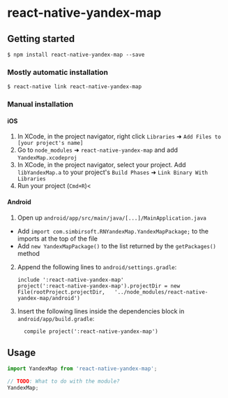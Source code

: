 # react-native-yandex-map

## Getting started

`$ npm install react-native-yandex-map --save`

### Mostly automatic installation

`$ react-native link react-native-yandex-map`

### Manual installation


#### iOS

1. In XCode, in the project navigator, right click `Libraries` ➜ `Add Files to [your project's name]`
2. Go to `node_modules` ➜ `react-native-yandex-map` and add `YandexMap.xcodeproj`
3. In XCode, in the project navigator, select your project. Add `libYandexMap.a` to your project's `Build Phases` ➜ `Link Binary With Libraries`
4. Run your project (`Cmd+R`)<

#### Android

1. Open up `android/app/src/main/java/[...]/MainApplication.java`
  - Add `import com.simbirsoft.RNYandexMap.YandexMapPackage;` to the imports at the top of the file
  - Add `new YandexMapPackage()` to the list returned by the `getPackages()` method
2. Append the following lines to `android/settings.gradle`:
  	```
  	include ':react-native-yandex-map'
  	project(':react-native-yandex-map').projectDir = new File(rootProject.projectDir, 	'../node_modules/react-native-yandex-map/android')
  	```
3. Insert the following lines inside the dependencies block in `android/app/build.gradle`:
  	```
      compile project(':react-native-yandex-map')
  	```


## Usage
```javascript
import YandexMap from 'react-native-yandex-map';

// TODO: What to do with the module?
YandexMap;
```
